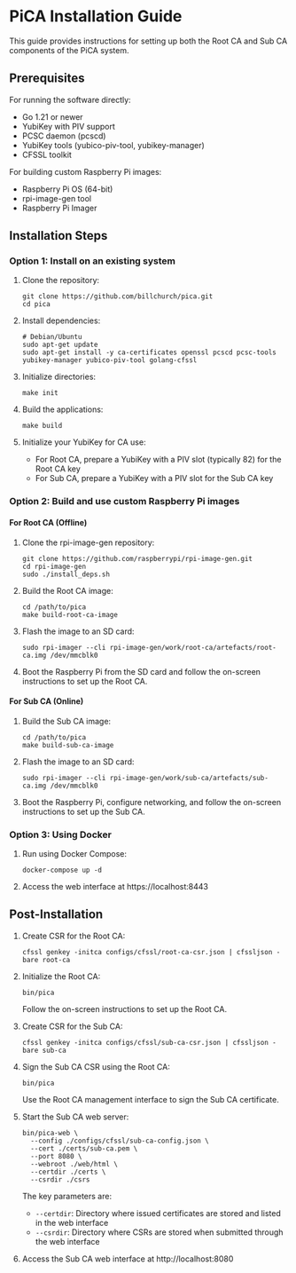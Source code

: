 # PiCA Installation Guide

This guide provides instructions for setting up both the Root CA and Sub CA components of the PiCA system.

## Prerequisites

For running the software directly:
- Go 1.21 or newer
- YubiKey with PIV support
- PCSC daemon (pcscd)
- YubiKey tools (yubico-piv-tool, yubikey-manager)
- CFSSL toolkit

For building custom Raspberry Pi images:
- Raspberry Pi OS (64-bit)
- rpi-image-gen tool
- Raspberry Pi Imager

## Installation Steps

### Option 1: Install on an existing system

1. Clone the repository:
   ```
   git clone https://github.com/billchurch/pica.git
   cd pica
   ```

2. Install dependencies:
   ```
   # Debian/Ubuntu
   sudo apt-get update
   sudo apt-get install -y ca-certificates openssl pcscd pcsc-tools yubikey-manager yubico-piv-tool golang-cfssl
   ```

3. Initialize directories:
   ```
   make init
   ```

4. Build the applications:
   ```
   make build
   ```

5. Initialize your YubiKey for CA use:
   - For Root CA, prepare a YubiKey with a PIV slot (typically 82) for the Root CA key
   - For Sub CA, prepare a YubiKey with a PIV slot for the Sub CA key

### Option 2: Build and use custom Raspberry Pi images

#### For Root CA (Offline)

1. Clone the rpi-image-gen repository:
   ```
   git clone https://github.com/raspberrypi/rpi-image-gen.git
   cd rpi-image-gen
   sudo ./install_deps.sh
   ```

2. Build the Root CA image:
   ```
   cd /path/to/pica
   make build-root-ca-image
   ```

3. Flash the image to an SD card:
   ```
   sudo rpi-imager --cli rpi-image-gen/work/root-ca/artefacts/root-ca.img /dev/mmcblk0
   ```

4. Boot the Raspberry Pi from the SD card and follow the on-screen instructions to set up the Root CA.

#### For Sub CA (Online)

1. Build the Sub CA image:
   ```
   cd /path/to/pica
   make build-sub-ca-image
   ```

2. Flash the image to an SD card:
   ```
   sudo rpi-imager --cli rpi-image-gen/work/sub-ca/artefacts/sub-ca.img /dev/mmcblk0
   ```

3. Boot the Raspberry Pi, configure networking, and follow the on-screen instructions to set up the Sub CA.

### Option 3: Using Docker

1. Run using Docker Compose:
   ```
   docker-compose up -d
   ```

2. Access the web interface at https://localhost:8443

## Post-Installation

1. Create CSR for the Root CA:
   ```
   cfssl genkey -initca configs/cfssl/root-ca-csr.json | cfssljson -bare root-ca
   ```

2. Initialize the Root CA:
   ```
   bin/pica
   ```
   Follow the on-screen instructions to set up the Root CA.

3. Create CSR for the Sub CA:
   ```
   cfssl genkey -initca configs/cfssl/sub-ca-csr.json | cfssljson -bare sub-ca
   ```

4. Sign the Sub CA CSR using the Root CA:
   ```
   bin/pica
   ```
   Use the Root CA management interface to sign the Sub CA certificate.

5. Start the Sub CA web server:
   ```
   bin/pica-web \
     --config ./configs/cfssl/sub-ca-config.json \
     --cert ./certs/sub-ca.pem \
     --port 8080 \
     --webroot ./web/html \
     --certdir ./certs \
     --csrdir ./csrs
   ```
   
   The key parameters are:
   - `--certdir`: Directory where issued certificates are stored and listed in the web interface
   - `--csrdir`: Directory where CSRs are stored when submitted through the web interface

6. Access the Sub CA web interface at http://localhost:8080
